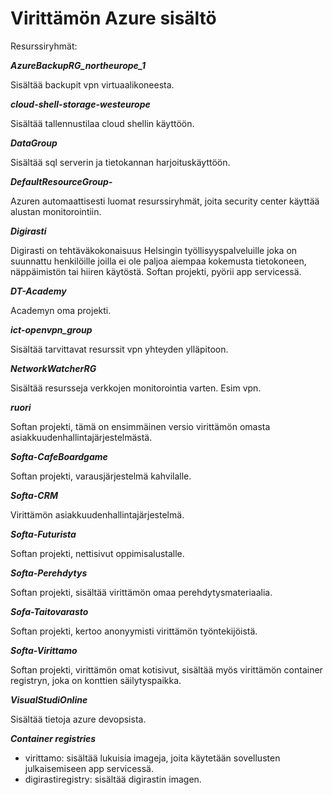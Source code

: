 # Virittämön Azure sisältö

Resurssiryhmät:

***AzureBackupRG_northeurope_1***

Sisältää backupit vpn virtuaalikoneesta.

***cloud-shell-storage-westeurope***

Sisältää tallennustilaa cloud shellin käyttöön.

***DataGroup***

Sisältää sql serverin ja tietokannan harjoituskäyttöön.

***DefaultResourceGroup-***

Azuren automaattisesti luomat resurssiryhmät, joita security center käyttää alustan monitorointiin.

***Digirasti***

Digirasti on tehtäväkokonaisuus Helsingin työllisyyspalveluille joka on suunnattu henkilöille joilla ei ole paljoa aiempaa kokemusta tietokoneen, näppäimistön tai hiiren käytöstä. Softan projekti, pyörii app servicessä.

***DT-Academy***

Academyn oma projekti.

***ict-openvpn_group***

Sisältää tarvittavat resurssit vpn yhteyden ylläpitoon.

***NetworkWatcherRG***

Sisältää resursseja verkkojen monitorointia varten. Esim vpn.

***ruori***

Softan projekti, tämä on ensimmäinen versio virittämön omasta asiakkuudenhallintajärjestelmästä.

***Softa-CafeBoardgame***

Softan projekti, varausjärjestelmä kahvilalle.

***Softa-CRM***

Virittämön asiakkuudenhallintajärjestelmä.

***Softa-Futurista***

Softan projekti, nettisivut oppimisalustalle.

***Softa-Perehdytys***

Softan projekti, sisältää virittämön omaa perehdytysmateriaalia.

***Sofa-Taitovarasto***

Softan projekti, kertoo anonyymisti virittämön työntekijöistä.

***Softa-Virittamo***

Softan projekti, virittämön omat kotisivut, sisältää myös virittämön container registryn, joka on konttien säilytyspaikka.

***VisualStudiOnline***

Sisältää tietoja azure devopsista.

***Container registries***

- virittamo: sisältää lukuisia imageja, joita käytetään sovellusten julkaisemiseen app servicessä.
- digirastiregistry: sisältää digirastin imagen.
